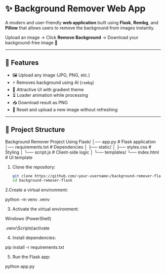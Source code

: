 # ✨ Background Remover Web App

A modern and user-friendly **web application** built using **Flask**, **Rembg**, and **Pillow** that allows users to remove the background from images instantly.  

Upload an image → Click **Remove Background** → Download your background-free image 🎉  

---

## 🚀 Features
- 🖼️ Upload any image (JPG, PNG, etc.)
- ⚡ Removes background using AI (`rembg`)
- 🎨 Attractive UI with gradient theme
- ⏳ Loader animation while processing
- 📥 Download result as PNG
- 🔄 Reset and upload a new image without refreshing

---

## 📂 Project Structure

Background Remover Project Using Flask/
│── app.py # Flask application
│── requirements.txt # Dependencies
│
├── static/
│ ├── styles.css # Styling
│ └── script.js # Client-side logic
│
└── templates/
└── index.html # UI template

1. Clone the repository:
   ```bash
   git clone https://github.com/<your-username>/background-remover-flask.git
   cd background-remover-flask

2.Create a virtual environment:

python -m venv .venv

3. Activate the virtual environment:

Windows (PowerShell)

.venv\Scripts\activate

4. Install dependencies:

pip install -r requirements.txt

5. Run the Flask app:

python app.py

